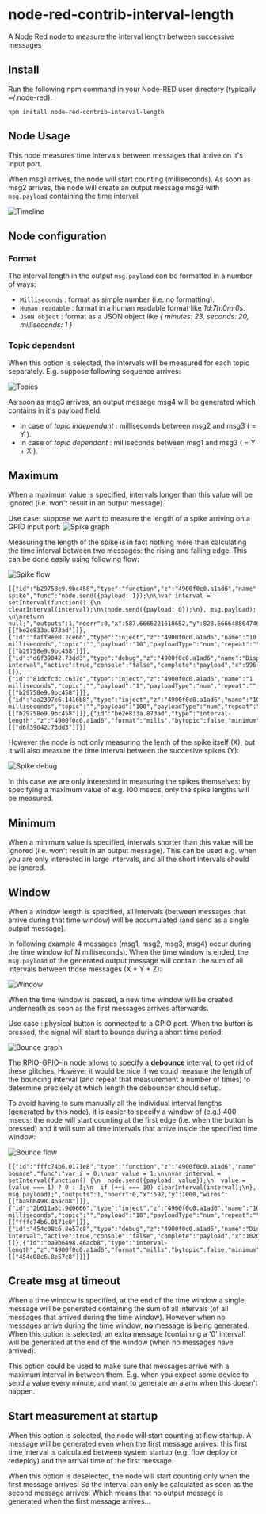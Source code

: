 # node-red-contrib-interval-length
A Node Red node to measure the interval length between successive messages

## Install
Run the following npm command in your Node-RED user directory (typically ~/.node-red):
```
npm install node-red-contrib-interval-length
```

## Node Usage

This node measures time intervals between messages that arrive on it's input port.

When msg1 arrives, the node will start counting (milliseconds).  As soon as msg2 arrives, the node will create an output message msg3 with `msg.payload` containing the time interval:

![Timeline](https://raw.githubusercontent.com/bartbutenaers/node-red-contrib-interval-length/master/images/interval_timeline.png)

## Node configuration

### Format
The interval length in the output `msg.payload` can be formatted in a number of ways:
* `Milliseconds` : format as simple number (i.e. no formatting).
* `Human readable` : format in a human readable format like *1d:7h:0m:0s*.
* `JSON object` : format as a JSON object like *{ minutes: 23, seconds: 20, milliseconds: 1 }*

### Topic dependent
When this option is selected, the intervals will be measured for each topic separately.  E.g. suppose following sequence arrives:

![Topics](https://raw.githubusercontent.com/bartbutenaers/node-red-contrib-interval-length/master/images/interval_topics.png)

As soon as msg3 arrives, an output message msg4 will be generated which contains in it's payload field:
- In case of *topic independant* : milliseconds between msg2 and msg3 ( = Y ).  
- In case of *topic dependant* : milliseconds between msg1 and msg3 ( = Y + X ).

## Maximum
When a maximum value is specified, intervals longer than this value will be ignored (i.e. won't result in an output message).

Use case: suppose we want to measure the length of a spike arriving on a GPIO input port:
![Spike graph](https://raw.githubusercontent.com/bartbutenaers/node-red-contrib-interval-length/master/images/interval_spike_graph.png)

Measuring the length of the spike is in fact nothing more than calculating the time interval between two messages: the rising and falling edge.  This can be done easily using following flow:

![Spike flow](https://raw.githubusercontent.com/bartbutenaers/node-red-contrib-interval-length/master/images/interval_spike_flow.png)

```
[{"id":"b29758e9.9bc458","type":"function","z":"4900f0c0.a1ad6","name":"Generate spike","func":"node.send({payload: 1});\n\nvar interval = setInterval(function() {\n    clearInterval(interval);\n\tnode.send({payload: 0});\n}, msg.payload); \n\nreturn null;","outputs":1,"noerr":0,"x":587.6666221618652,"y":828.6666488647461,"wires":[["be2e833a.873ad"]]},{"id":"faff9ee0.2ce6b","type":"inject","z":"4900f0c0.a1ad6","name":"10 milliseconds","topic":"","payload":"10","payloadType":"num","repeat":"","crontab":"","once":false,"x":389.6666946411133,"y":828.6666955947876,"wires":[["b29758e9.9bc458"]]},{"id":"d6f39042.73dd3","type":"debug","z":"4900f0c0.a1ad6","name":"Display interval","active":true,"console":"false","complete":"payload","x":996.6666870117188,"y":827.9999465942383,"wires":[]},{"id":"81dcfcdc.c637c","type":"inject","z":"4900f0c0.a1ad6","name":"1 milliseconds","topic":"","payload":"1","payloadType":"num","repeat":"","crontab":"","once":false,"x":379.66665267944336,"y":777.6666488647461,"wires":[["b29758e9.9bc458"]]},{"id":"aa2397c6.1416b8","type":"inject","z":"4900f0c0.a1ad6","name":"100 milliseconds","topic":"","payload":"100","payloadType":"num","repeat":"","crontab":"","once":false,"x":386.66665267944336,"y":881.3333358764648,"wires":[["b29758e9.9bc458"]]},{"id":"be2e833a.873ad","type":"interval-length","z":"4900f0c0.a1ad6","format":"mills","bytopic":false,"minimum":"","maximum":"","window":"","timeout":false,"minimumunit":"secs","maximumunit":"msecs","windowunit":"secs","startup":false,"name":"","x":792,"y":828,"wires":[["d6f39042.73dd3"]]}]
```

However the node is not only measuring the lenth of the spike itself (X), but it will also measure the time interval between the succesive spikes (Y):

![Spike debug](https://raw.githubusercontent.com/bartbutenaers/node-red-contrib-interval-length/master/images/interval_spike_debug.png)

In this case we are only interested in measuring the spikes themselves: by specifying a maximum value of e.g. 100 msecs, only the spike lengths will be measured.

## Minimum
When a minimum value is specified, intervals shorter than this value will be ignored (i.e. won't result in an output message).  This can be used e.g. when you are only interested in large intervals, and all the short intervals should be ignored.

## Window
When a window length is specified, all intervals (between messages that arrive during that time window) will be accumulated (and send as a single output message).

In following example 4 messages (msg1, msg2, msg3, msg4) occur during the time window (of N milliseconds).  When the time window is ended, the `msg.payload` of the generated output message will contain the sum of all intervals between those messages (X + Y + Z):

![Window](https://raw.githubusercontent.com/bartbutenaers/node-red-contrib-interval-length/master/images/interval_zoom.png)

When the time window is passed, a new time window will be created underneath as soon as the first messages arrives afterwards.

Use case : physical button is connected to a GPIO port.  When the button is pressed, the signal will start to bounce during a short time period:

![Bounce graph](https://raw.githubusercontent.com/bartbutenaers/node-red-contrib-interval-length/master/images/interval_bounce_graph.png)

The RPIO-GPIO-in node allows to specify a **debounce** interval, to get rid of these glitches.  However it would be nice if we could measure the length of the bouncing interval (and repeat that measurement a number of times) to determine precisely at which length the debouncer should setup.

To avoid having to sum manually all the individual interval lengths (generated by this node), it is easier to specify a window of (e.g.) 400 msecs: the node will start counting at the first edge (i.e. when the button is pressed) and it will sum all time intervals that arrive inside the specified time window:

![Bounce flow](https://raw.githubusercontent.com/bartbutenaers/node-red-contrib-interval-length/master/images/interval_bounce_flow.png)

```
[{"id":"fffc74b6.0171e8","type":"function","z":"4900f0c0.a1ad6","name":"Generate bounce","func":"var i = 0;\nvar value = 1;\n\nvar interval = setInterval(function() {\n  node.send({payload: value});\n  value = (value === 1) ? 0 : 1;\n  if (++i === 10) clearInterval(interval);\n}, msg.payload);","outputs":1,"noerr":0,"x":592,"y":1000,"wires":[["ba9b6498.46acb8"]]},{"id":"2b611a6c.9d0666","type":"inject","z":"4900f0c0.a1ad6","name":"10 milliseconds","topic":"","payload":"10","payloadType":"num","repeat":"","crontab":"","once":false,"x":382.00007247924805,"y":1000.0000467300415,"wires":[["fffc74b6.0171e8"]]},{"id":"454c08c6.8e57c8","type":"debug","z":"4900f0c0.a1ad6","name":"Display interval","active":true,"console":"false","complete":"payload","x":1020,"y":1000,"wires":[]},{"id":"ba9b6498.46acb8","type":"interval-length","z":"4900f0c0.a1ad6","format":"mills","bytopic":false,"minimum":"","maximum":"","window":"3","timeout":false,"windowunit":"secs","startup":false,"name":"","x":816,"y":1000.3203125,"wires":[["454c08c6.8e57c8"]]}]
```

## Create msg at timeout
When a time window is specified, at the end of the time window a single message will be generated containing the sum of all intervals (of all messages that arrived during the time window).  However when no messages arrive during the time window, **no** message is being generated.  When this option is selected, an extra message (containing a '0' interval) will be generated at the end of the window (when no messages have arrived).

This option could be used to make sure that messages arrive with a maximum interval in between them.  E.g. when you expect some device to send a value every minute, and want to generate an alarm when this doesn't happen.

## Start measurement at startup
When this option is selected, the node will start counting at flow startup. A message will be generated even when the first message arrives: this first time interval is calculated between system startup (e.g. flow deploy or redeploy) and the arrival time of the first message.

When this option is deselected, the node will start counting only when the first message arrives. So the interval can only be calculated as soon as the second message arrives.  Which means that no output message is generated when the first message arrives...
